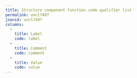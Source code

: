 ```yaml
---
title: Structure component function code qualifier list
permalink: uncl7497
jsonid: uncl7497
columns:
  - 
    title: Label
    code: label
  - 
    title: Comment
    code: comment
  - 
    title: Value
    code: value
---
```

